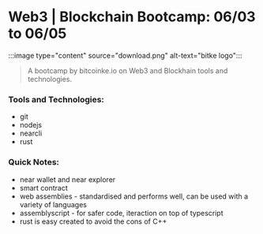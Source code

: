 # Web3 | Blockchain Bootcamp: 06/03 to 06/05

:::image type="content" source="download.png" alt-text="bitke logo":::

>A bootcamp by bitcoinke.io on Web3 and Blockhain tools and technologies.

### Tools and Technologies:

- git
- nodejs
- nearcli
- rust

### Quick Notes:

- near wallet and near explorer
- smart contract
- web assemblies - standardised and performs well, can be used with a variety of languages
- assemblyscript - for safer code, iteraction on top of typescript
- rust is easy created to avoid the cons of C++


